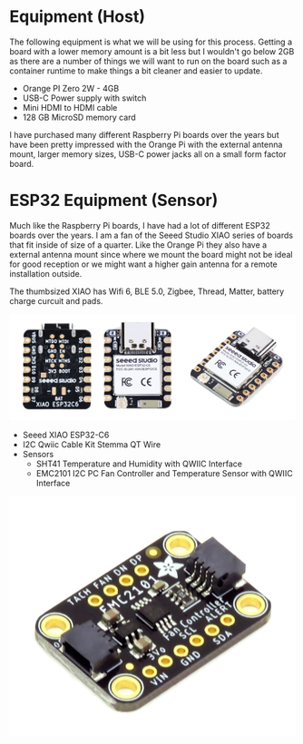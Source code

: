 # Equipment (Host)

The following equipment is what we will be using for this process.  Getting a board with a lower memory amount is a bit less but I wouldn't go below 2GB as there are a number of things we will want to run on the board such as a container runtime to make things a bit cleaner and easier to update.

* Orange PI Zero 2W - 4GB
* USB-C Power supply with switch
* Mini HDMI to HDMI cable 
* 128 GB MicroSD memory card

I have purchased many different Raspberry Pi boards over the years but have been pretty impressed with the Orange Pi with the external antenna mount, larger memory sizes, USB-C power jacks all on a small form factor board.

# ESP32 Equipment (Sensor)

Much like the Raspberry Pi boards, I have had a lot of different ESP32 boards over the years.  I am a fan of the Seeed Studio XIAO series of boards that fit inside of size of a quarter.   Like the Orange Pi they also have a external antenna mount since where we mount the board might not be ideal for good reception or we might want a higher gain antenna for a remote installation outside.

The thumbsized XIAO has Wifi 6, BLE 5.0, Zigbee, Thread, Matter, battery charge curcuit and pads.

![Seeed Studio XIAO ESP32C6](.attachments/Seeed-Studio-XIAO-ESP32C6.png)

* Seeed XIAO ESP32-C6
* I2C Qwiic Cable Kit Stemma QT Wire
* Sensors
    * SHT41 Temperature and Humidity with QWIIC Interface
    * EMC2101 I2C PC Fan Controller and Temperature Sensor with QWIIC Interface


![EMC2101 I2C PC Fan Controller](.attachments/EMC2101-I2C-PC-Fan-Controller.png)